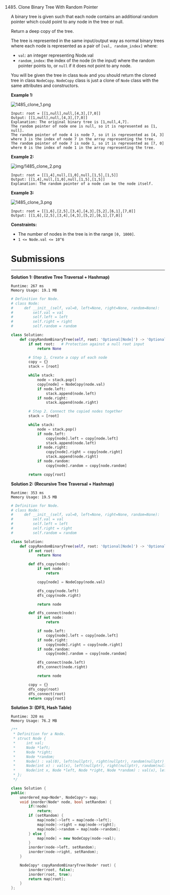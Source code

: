 1485. Clone Binary Tree With Random Pointer

A binary tree is given such that each node contains an additional random pointer which could point to any node in the tree or null.

Return a deep copy of the tree.

The tree is represented in the same input/output way as normal binary trees where each node is represented as a pair of `[val, random_index]` where:

* `val`: an integer representing Node.val
* `random_index`: the index of the node (in the input) where the random pointer points to, or `null` if it does not point to any node.

You will be given the tree in class `Node` and you should return the cloned tree in class `NodeCopy`. `NodeCopy` class is just a clone of `Node` class with the same attributes and constructors.

 

**Example 1:**

![1485_clone_1.png](img/1485_clone_1.png)
```
Input: root = [[1,null],null,[4,3],[7,0]]
Output: [[1,null],null,[4,3],[7,0]]
Explanation: The original binary tree is [1,null,4,7].
The random pointer of node one is null, so it is represented as [1, null].
The random pointer of node 4 is node 7, so it is represented as [4, 3] where 3 is the index of node 7 in the array representing the tree.
The random pointer of node 7 is node 1, so it is represented as [7, 0] where 0 is the index of node 1 in the array representing the tree.
```

**Example 2:**

![img/1485_clone_2.png](img/1485_clone_2.png)
```
Input: root = [[1,4],null,[1,0],null,[1,5],[1,5]]
Output: [[1,4],null,[1,0],null,[1,5],[1,5]]
Explanation: The random pointer of a node can be the node itself.
```

**Example 3:**

![1485_clone_3.png](img/1485_clone_3.png)
```
Input: root = [[1,6],[2,5],[3,4],[4,3],[5,2],[6,1],[7,0]]
Output: [[1,6],[2,5],[3,4],[4,3],[5,2],[6,1],[7,0]]
```

**Constraints:**

* The number of nodes in the tree is in the range `[0, 1000]`.
* `1 <= Node.val <= 10^6`

# Submissions
---
**Solution 1: (Iterative Tree Traversal + Hashmap)**
```
Runtime: 267 ms
Memory Usage: 19.1 MB
```
```python
# Definition for Node.
# class Node:
#     def __init__(self, val=0, left=None, right=None, random=None):
#         self.val = val
#         self.left = left
#         self.right = right
#         self.random = random

class Solution:
    def copyRandomBinaryTree(self, root: 'Optional[Node]') -> 'Optional[NodeCopy]':
        if not root:   # Protection against a null root input  
            return None

        # Step 1. Create a copy of each node
        copy = {}
        stack = [root]

        while stack:
            node = stack.pop()
            copy[node] = NodeCopy(node.val)
            if node.left:
                stack.append(node.left)
            if node.right:
                stack.append(node.right)

        # Step 2. Connect the copied nodes together
        stack = [root]

        while stack:
            node = stack.pop()
            if node.left:
                copy[node].left = copy[node.left]
                stack.append(node.left)
            if node.right:
                copy[node].right = copy[node.right]
                stack.append(node.right)
            if node.random:
                copy[node].random = copy[node.random]

        return copy[root]
```

**Solution 2: (Recursive Tree Traversal + Hashmap)**
```
Runtime: 353 ms
Memory Usage: 19.5 MB
```
```python
# Definition for Node.
# class Node:
#     def __init__(self, val=0, left=None, right=None, random=None):
#         self.val = val
#         self.left = left
#         self.right = right
#         self.random = random

class Solution:
    def copyRandomBinaryTree(self, root: 'Optional[Node]') -> 'Optional[NodeCopy]':
        if not root:
            return None

        def dfs_copy(node):
            if not node:
                return

            copy[node] = NodeCopy(node.val)

            dfs_copy(node.left)
            dfs_copy(node.right)

            return node

        def dfs_connect(node):
            if not node:
                return

            if node.left:
                copy[node].left = copy[node.left]
            if node.right:
                copy[node].right = copy[node.right]
            if node.random:
                copy[node].random = copy[node.random]

            dfs_connect(node.left)
            dfs_connect(node.right)

            return node     

        copy = {}
        dfs_copy(root)
        dfs_connect(root)
        return copy[root]
```

**Solution 3: (DFS, Hash Table)**
```
Runtime: 320 ms
Memory Usage: 76.2 MB
```
```c++
/**
 * Definition for a Node.
 * struct Node {
 *     int val;
 *     Node *left;
 *     Node *right;
 *     Node *random;
 *     Node() : val(0), left(nullptr), right(nullptr), random(nullptr) {}
 *     Node(int x) : val(x), left(nullptr), right(nullptr), random(nullptr) {}
 *     Node(int x, Node *left, Node *right, Node *random) : val(x), left(left), right(right), random(random) {}
 * };
 */

class Solution {
public:
    unordered_map<Node*, NodeCopy*> map;
    void inorder(Node* node, bool setRandom) {
        if(!node)
            return;
        if (setRandom) {
            map[node]->left = map[node->left];
            map[node]->right = map[node->right];
            map[node]->random = map[node->random];
        } else {
            map[node] = new NodeCopy(node->val);
        }
        inorder(node->left, setRandom);
        inorder(node->right, setRandom);
    }

    NodeCopy* copyRandomBinaryTree(Node* root) {
        inorder(root, false);
        inorder(root, true);
        return map[root];
    }
};
```
